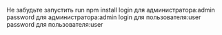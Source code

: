Не забудьте запустить run npm install
login для администратора:admin
password для администратора:admin
login для пользователя:user
password для пользователя:user
